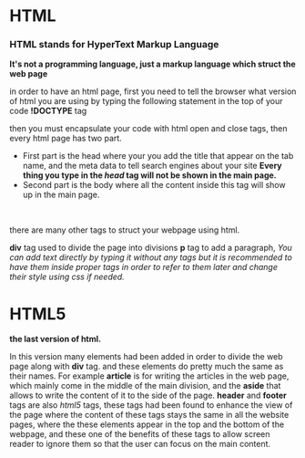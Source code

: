# HTML 
### HTML stands for HyperText Markup Language
**It's not a programming language, just a markup language which struct the web page**
<br>

in order to have an html page, first 
you need to tell the browser what version of html you are using
by typing the following statement in the top of your code __!DOCTYPE__ tag

then you must encapsulate your code with html open and close tags, then every html page has two part.
* First part is the head where your you add the title that 
appear on the tab name, and the meta data to tell search engines about your site
**Every thing you type in the _head_ tag will not be shown in the main page.**
* Second part is the body where all the content inside this tag will show up in 
the main page.
<br>

there are many other tags to struct your webpage using html.
<br>

**div** tag used to divide the page into divisions 
**p** tag to add a paragraph,
_You can add text directly by typing it without any tags but it is recommended to have them inside proper tags in order to refer to them later and change their style using css if needed._

# HTML5
**the last version of html.**
<br>

In this version many elements had been added in order to divide the web page along with **div** tag.
and these elements do pretty much the same as their names. For example **article** is for writing the articles
in the web page, which mainly come in the middle of the main division, and the **aside** that allows to write 
the content of it to the side of the page.
**header** and **footer** tags are also *html5* tags, these tags had been found to enhance the view of the page
where the content of these tags stays the same in all the website pages, where the these elements appear in the top and the
bottom of the webpage, and these one of the benefits of these tags to allow screen reader to ignore them so that the user can focus on the main content.

